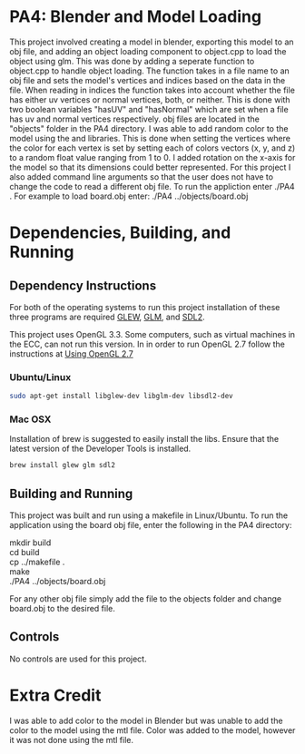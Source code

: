 # PA4: Blender and Model Loading

This project involved creating a model in blender, exporting this model to an obj file, and adding an object loading component to object.cpp to load the object using glm. This was done by adding a seperate function to object.cpp to handle object loading. The function takes in a file name to an obj file and sets the model's vertices and indices based on the data in the file. When reading in indices the function takes into account whether the file has either uv vertices or normal vertices, both, or neither. This is done with two boolean variables "hasUV" and "hasNormal" which are set when a file has uv and normal vertices respectively. obj files are located in the "objects" folder in the PA4 directory. I was able to add random color to the model using the <cstdlib> and <ctime> libraries. This is done when setting the vertices where the color for each vertex is set by setting each of colors vectors (x, y, and z) to a random float value ranging from 1 to 0. I added rotation on the x-axis for the model so that its dimensions could better represented. For this project I also added command line arguments so that the user does not have to change the code to read a different obj file. To run the appliction enter ./PA4 <filename>. For example to load board.obj enter: ./PA4 ../objects/board.obj

# Dependencies, Building, and Running

## Dependency Instructions
For both of the operating systems to run this project installation of these three programs are required [GLEW](http://glew.sourceforge.net/), [GLM](http://glm.g-truc.net/0.9.7/index.html), and [SDL2](https://wiki.libsdl.org/Tutorials).

This project uses OpenGL 3.3. Some computers, such as virtual machines in the ECC, can not run this version. In in order to run OpenGL 2.7 follow the instructions at [Using OpenGL 2.7](https://github.com/HPC-Vis/computer-graphics/wiki/Using-OpenGL-2.7)

### Ubuntu/Linux
```bash
sudo apt-get install libglew-dev libglm-dev libsdl2-dev
```

### Mac OSX
Installation of brew is suggested to easily install the libs. Ensure that the latest version of the Developer Tools is installed.
```bash
brew install glew glm sdl2
```

## Building and Running
This project was built and run using a makefile in Linux/Ubuntu. To run the application using the board obj file, enter the following in the PA4 directory:

mkdir build  
cd build  
cp ../makefile .  
make  
./PA4 ../objects/board.obj 

For any other obj file simply add the file to the objects folder and change board.obj to the desired file.

## Controls
No controls are used for this project.

# Extra Credit
I was able to add color to the model in Blender but was unable to add the color to the model using the mtl file. Color was added to the model, however it was not done using the mtl file.
